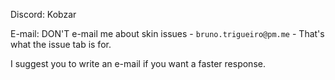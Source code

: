 Discord: Kobzar

E-mail: DON'T e-mail me about skin issues - `bruno.trigueiro@pm.me` -
That's what the issue tab is for.

I suggest you to write an e-mail if you want a faster response.

